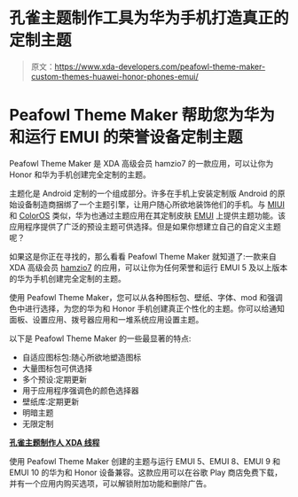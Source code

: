 # 孔雀主题制作工具为华为手机打造真正的定制主题

> 原文：<https://www.xda-developers.com/peafowl-theme-maker-custom-themes-huawei-honor-phones-emui/>

# Peafowl Theme Maker 帮助您为华为和运行 EMUI 的荣誉设备定制主题

Peafowl Theme Maker 是 XDA 高级会员 hamzio7 的一款应用，可以让你为 Honor 和华为手机创建完全定制的主题。

主题化是 Android 定制的一个组成部分。许多在手机上安装定制版 Android 的原始设备制造商捆绑了一个主题引擎，让用户随心所欲地装饰他们的手机。与 [MIUI](https://www.xda-developers.com/tag/miui/) 和 [ColorOS](https://www.xda-developers.com/coloros-7-1-review-on-oppo-find-x2/) 类似，华为也通过主题应用在其定制皮肤 [EMUI](https://www.xda-developers.com/emui-10-huawei-p30-pro-android-q-hands-on/) 上提供主题功能。该应用程序提供了广泛的预设主题可供选择。但是如果你想建立自己的自定义主题呢？

如果这是你正在寻找的，那么看看 Peafowl Theme Maker 就知道了:一款来自 XDA 高级会员 [hamzio7](https://forum.xda-developers.com/member.php?u=7034445) 的应用，可以让你为任何荣誉和运行 EMUI 5 及以上版本的华为手机创建完全定制的主题。

使用 Peafowl Theme Maker，您可以从各种图标包、壁纸、字体、mod 和强调色中进行选择，为您的华为和 Honor 手机创建真正个性化的主题。你可以给通知面板、设置应用、拨号器应用和一堆系统应用设置主题。

以下是 Peafowl Theme Maker 的一些最显著的特点:

*   自适应图标包:随心所欲地塑造图标
*   大量图标包可供选择
*   多个预设:定期更新
*   用于应用程序强调色的颜色选择器
*   壁纸库:定期更新
*   明暗主题
*   无限定制

**[孔雀主题制作人 XDA 线程](https://forum.xda-developers.com/honor-play/themes/peafowl-theme-maker-app-huawei-honor-t4051479)**

使用 Peafowl Theme Maker 创建的主题与运行 EMUI 5、EMUI 8、EMUI 9 和 EMUI 10 的华为和 Honor 设备兼容。这款应用可以在谷歌 Play 商店免费下载，并有一个应用内购买选项，可以解锁附加功能和删除广告。